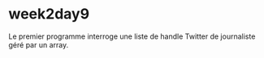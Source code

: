 # week2day9

Le premier programme interroge une liste de handle Twitter de journaliste géré par un array.